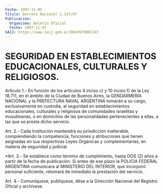```yaml
---
Fecha: 1997-11-05
Título: Decreto Nacional 1.147/97
Publicación:
  Organismo: Boletín Oficial
  Fecha: 1997-11-07
SAIJ: https://www.saij.gob.ar/DN19970001147
---
```

# SEGURIDAD EN ESTABLECIMIENTOS EDUCACIONALES, CULTURALES Y RELIGIOSOS.

<a id="1"></a>
Artículo  1.- En función de los artículos 4 inciso c) y 10 inciso f) de la Ley 18.711,  en  el  ámbito  de  la Ciudad de Buenos Aires, la GENDARMERIA NACIONAL y la PREFECTURA NAVAL  ARGENTINA  tomarán  a su cargo,  exclusivamente en custodia, al seguridad en establecimientos educacionales,  culturales  y religiosos de comunidades israelitas y musulmanas, o en domicilios de  las  personalidades pertenecientes a ellas, a las que se presta dicho servicio.

<a id="2"></a>
Art.  2.-  Cada  Institución  mantendrá su jurisdicción inalterable, comprendiendo la competencia, funciones  y  atribuciones  que tienen asignadas  en sus respectivas Leyes Orgánicas y complementarias,  en materia de seguridad y judicial.

<a id="3"></a>
*Art. 3.- Se  establece como término de cumplimiento, hasta DOS (2) años a partir de  la  fecha de publicación. Si antes de ese plazo la POLICIA FEDERAL ARGENTINA comunicara al MINISTERIO DEL INTERIOR, que incorporó personal suficiente,  retomará  de inmediato la prestación del servicio.

<a id="4"></a>
Art.  4.-  Comuníquese, publíquese, dése a la Dirección Nacional del Registro Oficial y archívese.